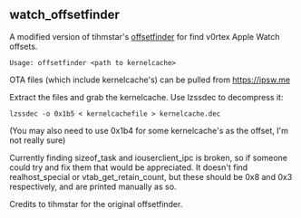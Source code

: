 ## watch_offsetfinder

A modified version of tihmstar's [offsetfinder](https://github.com/timstar/offsetfinder) for find v0rtex Apple  Watch offsets.

```Usage: offsetfinder <path to kernelcache>```

OTA files (which include kernelcache's) can be pulled from https://ipsw.me

Extract the files and grab the kernelcache. Use lzssdec to decompress it:

```lzssdec -o 0x1b5 < kernelcachefile > kernelcache.dec```

(You may also need to use 0x1b4 for some kernelcache's as the offset, I'm not really sure)

Currently finding sizeof_task and iouserclient_ipc is broken, so if someone could try and fix them that would be appreciated.
It doesn't find realhost_special or vtab_get_retain_count, but these should be 0x8 and 0x3 respectively, and are printed manually as so.

Credits to tihmstar for the original offsetfinder.
